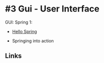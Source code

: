 # #3 Gui - User Interface

GUI: Spring 1:
* [Hello Spring](https://github.com/dat17v1/2_03_hello_spring/blob/master/README.md)
-	Springing into action

## Links
<!--* [Getting Started guide with IntelliJ IDEA](https://spring.io/guides/gs/intellij-idea/)-->
<!-- * [tutorialspoint - spring](https://www.tutorialspoint.com/spring/index.htm) -->

